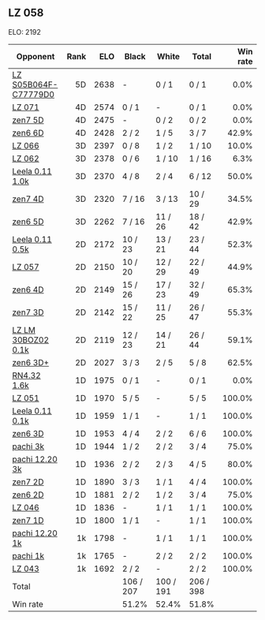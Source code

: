 ## LZ 058 ##

ELO: 2192

Opponent | Rank | ELO | Black | White | Total | Win rate
---------|-----:|----:|-------|-------|-------|-------:
[LZ S05B064F-C77779D0](LZ%20S05B064F-C77779D0.md) | 5D | 2638 | - | 0 / 1 | 0 / 1 | 0.0%
[LZ 071](LZ%20071.md) | 4D | 2574 | 0 / 1 | - | 0 / 1 | 0.0%
[zen7 5D](zen7%205D.md) | 4D | 2475 | - | 0 / 2 | 0 / 2 | 0.0%
[zen6 6D](zen6%206D.md) | 4D | 2428 | 2 / 2 | 1 / 5 | 3 / 7 | 42.9%
[LZ 066](LZ%20066.md) | 3D | 2397 | 0 / 8 | 1 / 2 | 1 / 10 | 10.0%
[LZ 062](LZ%20062.md) | 3D | 2378 | 0 / 6 | 1 / 10 | 1 / 16 | 6.3%
[Leela 0.11 1.0k](Leela%200.11%201.0k.md) | 3D | 2370 | 4 / 8 | 2 / 4 | 6 / 12 | 50.0%
[zen7 4D](zen7%204D.md) | 3D | 2320 | 7 / 16 | 3 / 13 | 10 / 29 | 34.5%
[zen6 5D](zen6%205D.md) | 3D | 2262 | 7 / 16 | 11 / 26 | 18 / 42 | 42.9%
[Leela 0.11 0.5k](Leela%200.11%200.5k.md) | 2D | 2172 | 10 / 23 | 13 / 21 | 23 / 44 | 52.3%
[LZ 057](LZ%20057.md) | 2D | 2150 | 10 / 20 | 12 / 29 | 22 / 49 | 44.9%
[zen6 4D](zen6%204D.md) | 2D | 2149 | 15 / 26 | 17 / 23 | 32 / 49 | 65.3%
[zen7 3D](zen7%203D.md) | 2D | 2142 | 15 / 22 | 11 / 25 | 26 / 47 | 55.3%
[LZ LM 30BOZ02 0.1k](LZ%20LM%2030BOZ02%200.1k.md) | 2D | 2119 | 12 / 23 | 14 / 21 | 26 / 44 | 59.1%
[zen6 3D+](zen6%203D+.md) | 2D | 2027 | 3 / 3 | 2 / 5 | 5 / 8 | 62.5%
[RN4.32 1.6k](RN4.32%201.6k.md) | 1D | 1975 | 0 / 1 | - | 0 / 1 | 0.0%
[LZ 051](LZ%20051.md) | 1D | 1970 | 5 / 5 | - | 5 / 5 | 100.0%
[Leela 0.11 0.1k](Leela%200.11%200.1k.md) | 1D | 1959 | 1 / 1 | - | 1 / 1 | 100.0%
[zen6 3D](zen6%203D.md) | 1D | 1953 | 4 / 4 | 2 / 2 | 6 / 6 | 100.0%
[pachi 3k](pachi%203k.md) | 1D | 1944 | 1 / 2 | 2 / 2 | 3 / 4 | 75.0%
[pachi 12.20 3k](pachi%2012.20%203k.md) | 1D | 1936 | 2 / 2 | 2 / 3 | 4 / 5 | 80.0%
[zen7 2D](zen7%202D.md) | 1D | 1890 | 3 / 3 | 1 / 1 | 4 / 4 | 100.0%
[zen6 2D](zen6%202D.md) | 1D | 1881 | 2 / 2 | 1 / 2 | 3 / 4 | 75.0%
[LZ 046](LZ%20046.md) | 1D | 1836 | - | 1 / 1 | 1 / 1 | 100.0%
[zen7 1D](zen7%201D.md) | 1D | 1800 | 1 / 1 | - | 1 / 1 | 100.0%
[pachi 12.20 1k](pachi%2012.20%201k.md) | 1k | 1798 | - | 1 / 1 | 1 / 1 | 100.0%
[pachi 1k](pachi%201k.md) | 1k | 1765 | - | 2 / 2 | 2 / 2 | 100.0%
[LZ 043](LZ%20043.md) | 1k | 1692 | 2 / 2 | - | 2 / 2 | 100.0%
Total | | | 106 / 207 | 100 / 191 | 206 / 398 | 
Win rate| | | 51.2% | 52.4% | 51.8% | 
